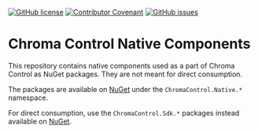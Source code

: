 [![GitHub license](https://img.shields.io/github/license/ChromaControl/Native?style=for-the-badge&color=00bb00)](https://github.com/ChromaControl/Native/blob/main/LICENSE.txt)
[![Contributor Covenant](https://img.shields.io/badge/Contributor%20Covenant-2.0-4baaaa?style=for-the-badge)](CODE_OF_CONDUCT.md)
[![GitHub issues](https://img.shields.io/github/issues/ChromaControl/Native?style=for-the-badge)](https://github.com/ChromaControl/Native/issues)

# Chroma Control Native Components
This repository contains native components used as a part of Chroma Control as NuGet packages. They are not meant for direct consumption.

The packages are available on [NuGet](https://www.nuget.org/packages?q=ChromaControl.Native&includeComputedFrameworks=true&prerel=true&sortby=relevance) under the `ChromaControl.Native.*` namespace.

For direct consumption, use the `ChromaControl.Sdk.*` packages instead available on [NuGet](https://www.nuget.org/packages?q=ChromaControl.Sdk&includeComputedFrameworks=true&prerel=true&sortby=relevance).
